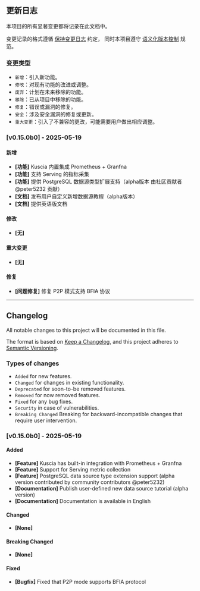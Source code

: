 ## 更新日志

本项目的所有显著变更都将记录在此文档中。

变更记录的格式遵循 [保持变更日志](https://keepachangelog.com/zh-CN/1.0.0/) 约定，
同时本项目遵守 [语义化版本控制](https://semver.org/lang/zh-CN/spec/v2.0.0.html) 规范。

### 变更类型

- `新增`：引入新功能。
- `修改`：对现有功能的改进或调整。
- `废弃`：计划在未来移除的功能。
- `移除`：已从项目中移除的功能。
- `修复`：错误或漏洞的修复。
- `安全`：涉及安全漏洞的修复或更新。
- `重大变更`：引入了不兼容的更改，可能需要用户做出相应调整。

### [v0.15.0b0] - 2025-05-19

#### 新增

- **[功能]** Kuscia 内置集成 Prometheus + Granfna
- **[功能]** 支持 Serving 的指标采集
- **[功能]** 提供 PostgreSQL 数据源类型扩展支持（alpha版本 由社区贡献者 @peter5232 贡献）
- **[文档]** 发布用户自定义新增数据源教程（alpha版本）
- **[文档]** 提供英语版文档

#### 修改

- **[无]**

#### 重大变更

- **[无]**

#### 修复

- **[问题修复]** 修复 P2P 模式支持 BFIA 协议

---

## Changelog

All notable changes to this project will be documented in this file.

The format is based on [Keep a Changelog](https://keepachangelog.com/en/1.0.0/),
and this project adheres to [Semantic Versioning](https://semver.org/spec/v2.0.0.html).

### Types of changes

- `Added` for new features.
- `Changed` for changes in existing functionality.
- `Deprecated` for soon-to-be removed features.
- `Removed` for now removed features.
- `Fixed` for any bug fixes.
- `Security` in case of vulnerabilities.
- `Breaking Changed` Breaking for backward-incompatible changes that require user intervention.

### [v0.15.0b0] - 2025-05-19

#### Added

- **[Feature]** Kuscia has built-in integration with Prometheus + Granfna
- **[Feature]** Support for Serving metric collection
- **[Feature]** PostgreSQL data source type extension support (alpha version contributed by community contributors @peter5232)
- **[Documentation]** Publish user-defined new data source tutorial (alpha version)
- **[Documentation]** Documentation is available in English

#### Changed

- **[None]**

#### Breaking Changed

- **[None]**

#### Fixed

- **[Bugfix]** Fixed that P2P mode supports BFIA protocol
